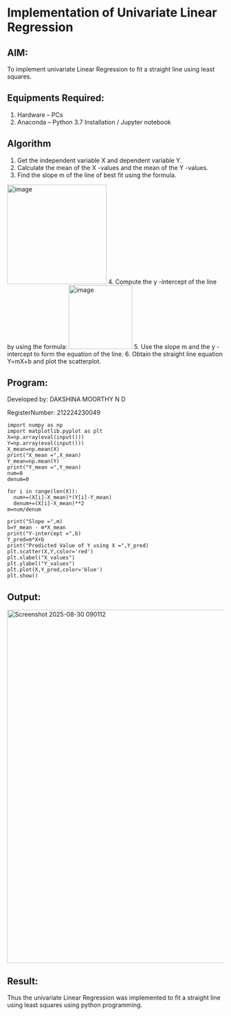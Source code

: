 # Implementation of Univariate Linear Regression
## AIM:
To implement univariate Linear Regression to fit a straight line using least squares.

## Equipments Required:
1. Hardware – PCs
2. Anaconda – Python 3.7 Installation / Jupyter notebook

## Algorithm
1. Get the independent variable X and dependent variable Y.
2. Calculate the mean of the X -values and the mean of the Y -values.
3. Find the slope m of the line of best fit using the formula. 
<img width="231" alt="image" src="https://user-images.githubusercontent.com/93026020/192078527-b3b5ee3e-992f-46c4-865b-3b7ce4ac54ad.png">
4. Compute the y -intercept of the line by using the formula:
<img width="148" alt="image" src="https://user-images.githubusercontent.com/93026020/192078545-79d70b90-7e9d-4b85-9f8b-9d7548a4c5a4.png">
5. Use the slope m and the y -intercept to form the equation of the line.
6. Obtain the straight line equation Y=mX+b and plot the scatterplot.

## Program:


Developed by: DAKSHINA MOORTHY N D


RegisterNumber:  212224230049

```
import numpy as np
import matplotlib.pyplot as plt
X=np.array(eval(input()))
Y=np.array(eval(input()))
X_mean=np.mean(X)
print("X_mean =",X_mean)
Y_mean=np.mean(Y)
print("Y_mean =",Y_mean)
num=0
denum=0

for i in range(len(X)):
  num+=(X[i]-X_mean)*(Y[i]-Y_mean)
  denum+=(X[i]-X_mean)**2
m=num/denum

print("Slope =",m)
b=Y_mean - m*X_mean
print("Y-intercept =",b)
Y_pred=m*X+b
print("Predicted Value of Y using X =",Y_pred)
plt.scatter(X,Y,color='red')
plt.xlabel("X_values")
plt.ylabel("Y_values")
plt.plot(X,Y_pred,color='blue') 
plt.show()
```
## Output:

<img width="1200" height="821" alt="Screenshot 2025-08-30 090112" src="https://github.com/user-attachments/assets/af0ea67e-f821-4436-8671-e39594d4ab37" />

## Result:
Thus the univariate Linear Regression was implemented to fit a straight line using least squares using python programming.
